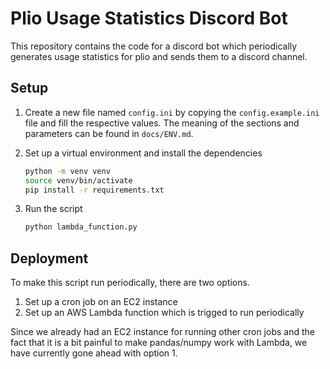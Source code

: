 # Plio Usage Statistics Discord Bot

This repository contains the code for a discord bot which periodically generates usage statistics for plio and sends them to a discord channel.

## Setup
1. Create a new file named `config.ini` by copying the `config.example.ini` file and fill the respective values. The meaning of the sections and parameters can be found in `docs/ENV.md`.
2. Set up a virtual environment and install the dependencies
   
    ```bash
    python -m venv venv
    source venv/bin/activate
    pip install -r requirements.txt
    ```
3. Run the script

    ```bash
    python lambda_function.py
    ```

## Deployment
To make this script run periodically, there are two options.
1. Set up a cron job on an EC2 instance
2. Set up an AWS Lambda function which is trigged to run periodically

Since we already had an EC2 instance for running other cron jobs and the fact that it is a bit painful to make pandas/numpy work
with Lambda, we have currently gone ahead with option 1.